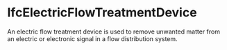 IfcElectricFlowTreatmentDevice
==============================

An electric flow treatment device is used to remove unwanted matter from an electric or electronic signal in a flow distribution system.
